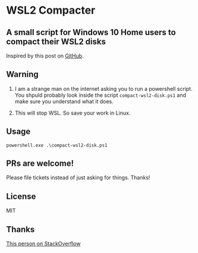 # WSL2 Compacter

## A small script for Windows 10 Home users to compact their WSL2 disks

Inspired by this post on [GitHub](https://github.com/microsoft/WSL/issues/4699#issuecomment-627133168).

## Warning

1. I am a strange man on the internet asking you to run a powershell script. You shpuld probably look inside the script `compact-wsl2-disk.ps1` and make sure you understand what it does.

2. This will stop WSL. So save your work in Linux.

## Usage

`powershell.exe .\compact-wsl2-disk.ps1`

## PRs are welcome!

Please file tickets instead of just asking for things. Thanks!

## License

MIT

## Thanks

[This person on StackOverflow](https://stackoverflow.com/questions/64772243/can-diskpart-take-command-line-parameters-or-can-i-fake-them-with-powershell)
